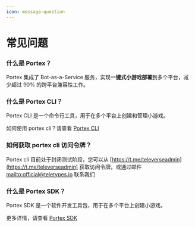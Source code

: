 ```yaml
---
icon: message-question
---
```


# 常见问题

### 什么是 Portex？

Portex 集成了 Bot-as-a-Service 服务，实现**一键式小游戏部署**到多个平台，减少超过 90% 的跨平台兼容性工作。

### 什么是 Portex CLI？

Portex CLI 是一个命令行工具，用于在多个平台上创建和管理小游戏。

如何使用 portex cli？请查看 [Portex CLI](cli/overview.md)

### 如何获取 portex cli 访问令牌？

Portex cli 目前处于封闭测试阶段，您可以从 [https://t.me/televerseadmin](https://t.me/televerseadmin) 获取访问令牌，或通过邮件 [mailto:official@teletypes.io](mailto:official@teletypes.io) 联系我们

### 什么是 Portex SDK？

Portex SDK 是一个软件开发工具包，用于在多个平台上创建小游戏。

更多详情，请查看 [Portex SDK](sdk/overview.md)
